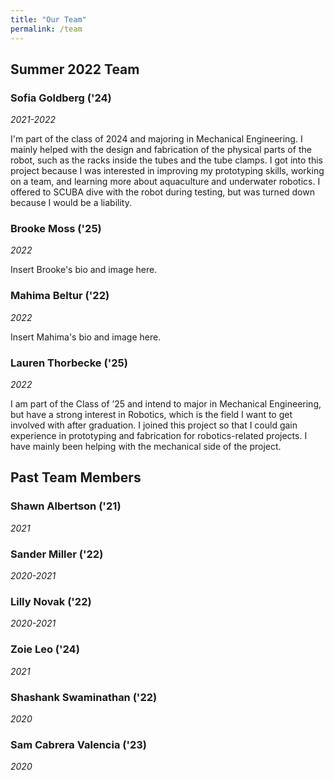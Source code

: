 ```yaml
---
title: "Our Team"
permalink: /team
---
```


## Summer 2022 Team

### Sofia Goldberg ('24)

*2021-2022*

I'm part of the class of 2024 and majoring in Mechanical Engineering. I mainly helped with the design and fabrication of the physical parts of the robot, such as the racks inside the tubes and the tube clamps. I got into this project because I was interested in improving my prototyping skills, working on a team, and learning more about aquaculture and underwater robotics. I offered to SCUBA dive with the robot during testing, but was turned down because I would be a liability.


### Brooke Moss ('25)

*2022*

Insert Brooke's bio and image here.

### Mahima Beltur ('22)

*2022*

Insert Mahima's bio and image here.

### Lauren Thorbecke ('25)

*2022*

I am part of the Class of ’25 and intend to major in Mechanical Engineering, but have a strong interest in Robotics, which is the field I want to get involved with after graduation. I joined this project so that I could gain experience in prototyping and fabrication for robotics-related projects. I have mainly been helping with the mechanical side of the project.

## Past Team Members

### Shawn Albertson ('21)

*2021*

### Sander Miller ('22)

*2020-2021*

### Lilly Novak ('22)

*2020-2021*

### Zoie Leo ('24)

*2021*

### Shashank Swaminathan ('22)

*2020*

### Sam Cabrera Valencia ('23)

*2020*
